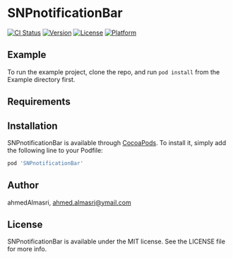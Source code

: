 # SNPnotificationBar

[![CI Status](https://img.shields.io/travis/ahmedAlmasri/SNPnotificationBar.svg?style=flat)](https://travis-ci.org/ahmedAlmasri/SNPnotificationBar)
[![Version](https://img.shields.io/cocoapods/v/SNPnotificationBar.svg?style=flat)](https://cocoapods.org/pods/SNPnotificationBar)
[![License](https://img.shields.io/cocoapods/l/SNPnotificationBar.svg?style=flat)](https://cocoapods.org/pods/SNPnotificationBar)
[![Platform](https://img.shields.io/cocoapods/p/SNPnotificationBar.svg?style=flat)](https://cocoapods.org/pods/SNPnotificationBar)

## Example

To run the example project, clone the repo, and run `pod install` from the Example directory first.

## Requirements

## Installation

SNPnotificationBar is available through [CocoaPods](https://cocoapods.org). To install
it, simply add the following line to your Podfile:

```ruby
pod 'SNPnotificationBar'
```

## Author

ahmedAlmasri, ahmed.almasri@ymail.com

## License

SNPnotificationBar is available under the MIT license. See the LICENSE file for more info.
